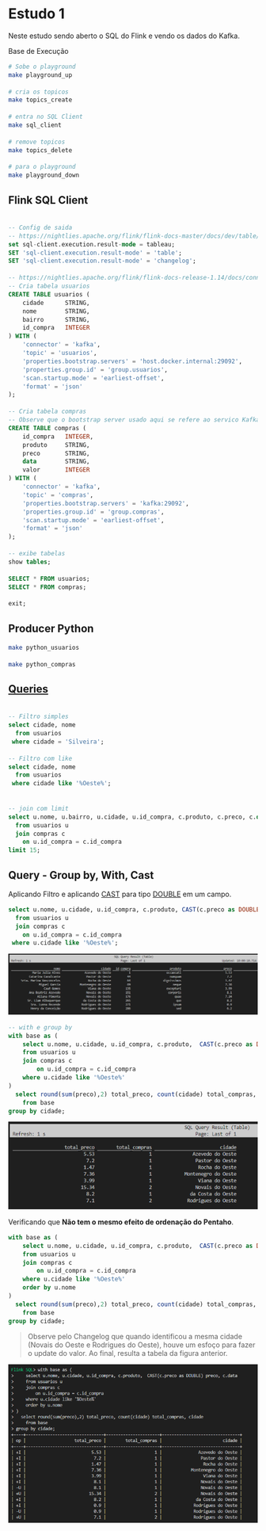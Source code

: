 # Estudo 1

Neste estudo sendo aberto o SQL do Flink e vendo os dados do Kafka.

Base de Execução
```bash
# Sobe o playground
make playground_up

# cria os topicos
make topics_create

# entra no SQL Client
make sql_client

# remove topicos
make topics_delete

# para o playground
make playground_down
```


## Flink SQL Client
```sql

-- Config de saida 
-- https://nightlies.apache.org/flink/flink-docs-master/docs/dev/table/sqlclient/#sql-client-result-modes
set sql-client.execution.result-mode = tableau;
SET 'sql-client.execution.result-mode' = 'table';
SET 'sql-client.execution.result-mode' = 'changelog';

-- https://nightlies.apache.org/flink/flink-docs-release-1.14/docs/connectors/table/kafka/
-- Cria tabela usuarios
CREATE TABLE usuarios (
    cidade      STRING,
    nome        STRING,
    bairro      STRING,
    id_compra   INTEGER
) WITH (
    'connector' = 'kafka',
    'topic' = 'usuarios',
    'properties.bootstrap.servers' = 'host.docker.internal:29092',
    'properties.group.id' = 'group.usuarios',
    'scan.startup.mode' = 'earliest-offset',
    'format' = 'json'
);

-- Cria tabela compras 
-- Observe que o bootstrap server usado aqui se refere ao servico Kafka definido no docker-compose.yml
CREATE TABLE compras (
    id_compra   INTEGER,
    produto     STRING,
    preco       STRING,
    data        STRING,
    valor       INTEGER
) WITH (
    'connector' = 'kafka',
    'topic' = 'compras',
    'properties.bootstrap.servers' = 'kafka:29092',
    'properties.group.id' = 'group.compras',
    'scan.startup.mode' = 'earliest-offset',
    'format' = 'json'
);

-- exibe tabelas
show tables;

SELECT * FROM usuarios;
SELECT * FROM compras;

exit;
```


## Producer Python

```bash
make python_usuarios

make python_compras
```

## [Queries](https://nightlies.apache.org/flink/flink-docs-release-1.20/docs/dev/table/sql/queries/overview/#syntax)

```sql

-- Filtro simples
select cidade, nome
  from usuarios
 where cidade = 'Silveira';

-- Filtro com like
select cidade, nome
  from usuarios
 where cidade like '%Oeste%';


-- join com limit
select u.nome, u.bairro, u.cidade, u.id_compra, c.produto, c.preco, c.data, c.valor
  from usuarios u
  join compras c
    on u.id_compra = c.id_compra
limit 15;

```
## Query - Group by, With, Cast
Aplicando Filtro e aplicando [CAST](https://nightlies.apache.org/flink/flink-docs-release-1.20/docs/dev/table/sql/queries/overview/#syntax) para tipo [DOUBLE](https://nightlies.apache.org/flink/flink-docs-release-1.19/docs/dev/table/types/) em um campo.

```sql
select u.nome, u.cidade, u.id_compra, c.produto, CAST(c.preco as DOUBLE) preco, c.data
  from usuarios u
  join compras c
    on u.id_compra = c.id_compra
 where u.cidade like '%Oeste%';
```
![alt text](image.png)

```sql
-- with e group by
with base as (
    select u.nome, u.cidade, u.id_compra, c.produto,  CAST(c.preco as DOUBLE) preco, c.data
    from usuarios u
    join compras c
        on u.id_compra = c.id_compra
    where u.cidade like '%Oeste%'
)
  select round(sum(preco),2) total_preco, count(cidade) total_compras, cidade
    from base
group by cidade;

```
![alt text](image-1.png)

Verificando que **Não tem o mesmo efeito de ordenação do Pentaho**.

```sql
with base as (
    select u.nome, u.cidade, u.id_compra, c.produto,  CAST(c.preco as DOUBLE) preco, c.data
    from usuarios u
    join compras c
        on u.id_compra = c.id_compra
    where u.cidade like '%Oeste%'
    order by u.nome
)
  select round(sum(preco),2) total_preco, count(cidade) total_compras, cidade
    from base
group by cidade;
```
> Observe pelo Changelog que quando identificou a mesma cidade (Novais do Oeste e Rodrigues do Oeste), houve um esfoço para fazer o update do valor. Ao final, resulta a tabela da figura anterior. 

![alt text](image-2.png)

